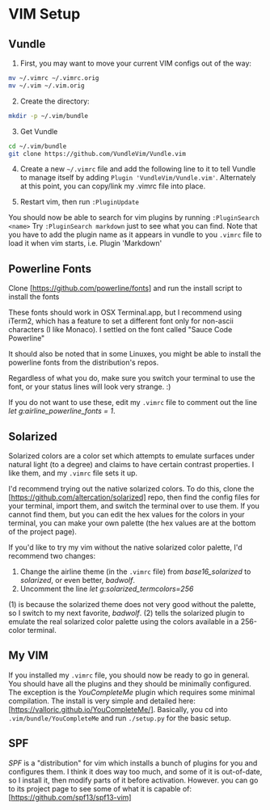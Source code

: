 # VIM Setup

## Vundle

1. First, you may want to move your current VIM configs out of the way:

  ```sh
mv ~/.vimrc ~/.vimrc.orig
mv ~/.vim ~/.vim.orig
```

2. Create the directory:

  ```sh
mkdir -p ~/.vim/bundle
```

3. Get Vundle

  ```sh
cd ~/.vim/bundle
git clone https://github.com/VundleVim/Vundle.vim
```

4. Create a new `~/.vimrc` file and add the following line to it to tell Vundle to manage itself by adding `Plugin 'VundleVim/Vundle.vim'`. Alternately at this point, you can copy/link my .vimrc file into place.

5. Restart vim, then run `:PluginUpdate`

You should now be able to search for vim plugins by running `:PluginSearch <name>`
Try `:PluginSearch markdown` just to see what you can find. Note that you have to add the plugin name as it appears in vundle to you `.vimrc` file to load it when vim starts, i.e. Plugin 'Markdown'

## Powerline Fonts

Clone [https://github.com/powerline/fonts] and run the install script to install the fonts

These fonts should work in OSX Terminal.app, but I recommend using iTerm2, which has a feature to set a different font only for non-ascii characters (I like Monaco). I settled on the font called "Sauce Code Powerline"

It should also be noted that in some Linuxes, you might be able to install the powerline fonts from the distribution's repos.

Regardless of what you do, make sure you switch your terminal to use the font, or your status lines will look very strange. :)

If you do not want to use these, edit my `.vimrc` file to comment out the line *let g:airline_powerline_fonts = 1*.

## Solarized

Solarized colors are a color set which attempts to emulate surfaces under natural light (to a degree) and claims to have certain contrast properties. I like them, and my `.vimrc` file sets it up.

I'd recommend trying out the native solarized colors. To do this, clone the [https://github.com/altercation/solarized] repo, then find the config files for your terminal, import them, and switch the terminal over to use them. If you cannot find them, but you can edit the hex values for the colors in your terminal, you can make your own palette (the hex values are at the bottom of the project page).

If you'd like to try my vim without the native solarized color palette, I'd recommend two changes:

1. Change the airline theme (in the `.vimrc` file) from *base16_solarized* to *solarized*, or even better, *badwolf*.
2. Uncomment the line *let g:solarized_termcolors=256*

(1) is because the solarized theme does not very good without the palette, so I switch to my next favorite, *badwolf*. (2) tells the solarized plugin to emulate the real solarized color palette using the colors available in a 256-color terminal.

## My VIM

If you installed my `.vimrc` file, you should now be ready to go in general. You should have all the plugins and they should be minimally configured. The exception is the *YouCompleteMe* plugin which requires some minimal compilation. The install is very simple and detailed here: [https://valloric.github.io/YouCompleteMe/]. Basically, you cd into `.vim/bundle/YouCompleteMe` and run `./setup.py` for the basic setup.

## SPF

*SPF* is a "distribution" for vim which installs a bunch of plugins for you and configures them. I think it does way too much, and some of it is out-of-date, so I install it, then modify parts of it before activation. However. you can go to its project page to see some of what it is capable of: [https://github.com/spf13/spf13-vim]

